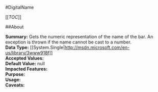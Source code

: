 #DigitalName

[[_TOC_]]

##About

**Summary:**  Gets the numeric representation of the name of the bar. An exception is thrown if the name cannot be cast to a number.   
**Data Type:** [[System.Single|http://msdn.microsoft.com/en-us/library/3www918f]]  
**Accepted Values:**   
**Default Value:** null  
**Impacted Features:**   
**Purpose:**   
**Usage:**   
**Caveats:**   

